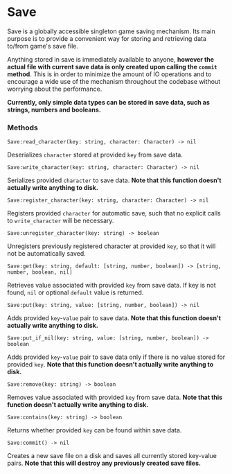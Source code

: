 # Save
Save is a globally accessible singleton game saving mechanism. Its main purpose is to provide a convenient way for
storing and retrieving data to/from game's save file.

Anything stored in save is immediately available to anyone, **however the actual file with current save data is only
created upon calling the `commit` method**. This is in order to minimize the amount of IO operations and to encourage a wide
use of the mechanism throughout the codebase without worrying about the performance.

**Currently, only simple data types can be stored in save data, such as strings, numbers and booleans.**


### Methods

```
Save:read_character(key: string, character: Character) -> nil
```
Deserializes `character` stored at provided `key` from save data.

```
Save:write_character(key: string, character: Character) -> nil
```
Serializes provided `character` to save data. **Note that this function doesn't actually write anything to disk.**

```
Save:register_character(key: string, character: Character) -> nil
```
Registers provided `character` for automatic save, such that no explicit calls to `write_character` will be necessary.

```
Save:unregister_character(key: string) -> boolean
```
Unregisters previously registered character at provided `key`, so that it will not be automatically saved.

```
Save:get(key: string, default: [string, number, boolean]) -> [string, number, boolean, nil]
```
Retrieves value associated with provided `key` from save data. If key is not found, `nil` or optional `default` value is
returned.

```
Save:put(key: string, value: [string, number, boolean]) -> nil
```
Adds provided `key`-`value` pair to save data. **Note that this function doesn't actually write anything to disk.**

```
Save:put_if_nil(key: string, value: [string, number, boolean]) -> boolean
```
Adds provided `key`-`value` pair to save data only if there is no value stored for provided `key`. **Note that this function
doesn't actually write anything to disk.**

```
Save:remove(key: string) -> boolean
```
Removes value associated with provided `key` from save data. **Note that this function doesn't actually write anything to
disk.**

```
Save:contains(key: string) -> boolean
```
Returns whether provided `key` can be found within save data.

```
Save:commit() -> nil
```
Creates a new save file on a disk and saves all currently stored key-value pairs. **Note that this will destroy any
previously created save files.**
